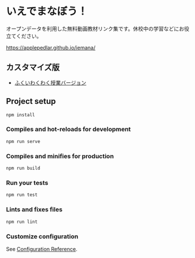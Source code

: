# いえでまなぼう！

オープンデータを利用した無料動画教材リンク集です。休校中の学習などにお役立てください。

https://applepedlar.github.io/iemana/

## カスタマイズ版

- [ふくいわくわく授業バージョン](https://applepedlar.github.io/iemana/#fukui-wakuwaku)

## Project setup
```
npm install
```

### Compiles and hot-reloads for development
```
npm run serve
```

### Compiles and minifies for production
```
npm run build
```

### Run your tests
```
npm run test
```

### Lints and fixes files
```
npm run lint
```

### Customize configuration
See [Configuration Reference](https://cli.vuejs.org/config/).
